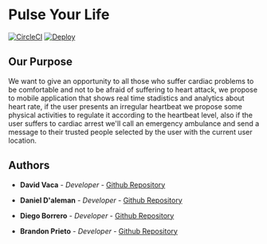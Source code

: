 # Pulse Your Life

[![CircleCI](https://circleci.com/gh/PulseYourLife/Pulse-Your-Life.svg?style=svg)](https://circleci.com/gh/PulseYourLife/Pulse-Your-Life)
[![Deploy](https://www.herokucdn.com/deploy/button.svg)](https://fathomless-escarpment-41680.herokuapp.com)

## Our Purpose
We want to give an opportunity to all those who suffer cardiac problems to be comfortable and not to be 
afraid of suffering to heart attack, we propose to mobile application that shows real time stadistics and 
analytics about heart rate, if the user presents an irregular heartbeat we propose some physical activities to regulate it according to the heartbeat level, also if the user suffers to cardiac arrest we'll call an emergency ambulance and send a message to their trusted people selected by the user with the current user location.




##  Authors


* **David Vaca** - *Developer* - [Github Repository](https://github.com/vdavid30)

* **Daniel D'aleman** - *Developer* - [Github Repository](https://github.com/danielDaleman)

* **Diego Borrero** - *Developer* - [Github Repository](https://github.com/DxMortem)

* **Brandon Prieto** - *Developer* - [Github Repository](https://github.com/brandonp93)
